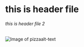 # this is header file
###### this is header file 2
![Image of pizza](https://octodex.github.com/images/pizza.png)alt-text
